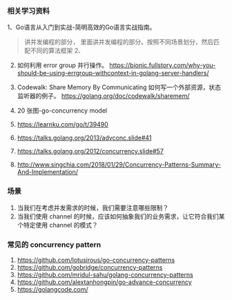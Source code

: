 ### 相关学习资料
1、Go语言从入门到实战-简明高效的Go语言实战指南。
> 讲并发编程的部分， 里面讲并发编程的部分。按照不同场景划分，然后匹配不同的算法框架
2、

2. 如何利用 error group 并行操作。 
https://bionic.fullstory.com/why-you-should-be-using-errgroup-withcontext-in-golang-server-handlers/

3. Codewalk: Share Memory By Communicating
如何写一个外部资源，状态监听器的例子。 
https://golang.org/doc/codewalk/sharemem/

3. 20 张图-go-concurrency model 
1. https://learnku.com/go/t/39490
2. https://talks.golang.org/2013/advconc.slide#41
3. https://talks.golang.org/2012/concurrency.slide#57
4. http://www.singchia.com/2018/01/29/Concurrency-Patterns-Summary-And-Implementation/

### 场景
1. 当我们在考虑并发需求的时候，我们需要注意哪些限制？
2. 当我们使用 channel 的时候，应该如何抽象我们的业务需求，让它符合我们某个特定使用 channel 的模式？


### 常见的 concurrency pattern 
1. https://github.com/lotusirous/go-concurrency-patterns
2. https://github.com/gobridge/concurrency-patterns
3. https://github.com/mridul-sahu/golang-concurrency-patterns
4. https://github.com/alextanhongpin/go-advance-concurrency
5. https://golangcode.com/